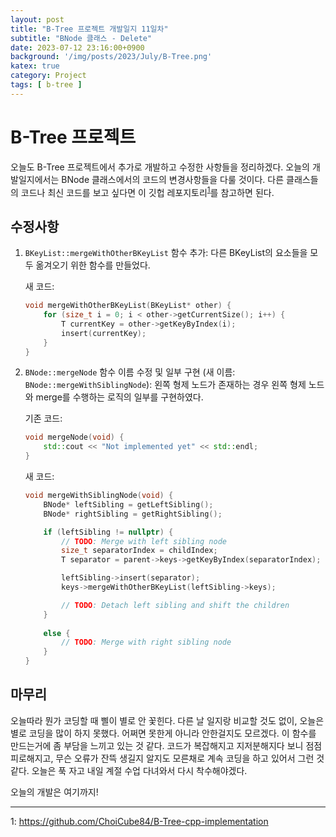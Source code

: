 ```yaml
---
layout: post
title: "B-Tree 프로젝트 개발일지 11일차"
subtitle: "BNode 클래스 - Delete"
date: 2023-07-12 23:16:00+0900
background: '/img/posts/2023/July/B-Tree.png'
katex: true
category: Project
tags: [ b-tree ]
---
```


# B-Tree 프로젝트

오늘도 B-Tree 프로젝트에서 추가로 개발하고 수정한 사항들을 정리하겠다. 오늘의 개발일지에서는 BNode 클래스에서의 코드의 변경사항들을 다룰 것이다. 다른 클래스들의 코드나 최신 코드를 보고 싶다면 이 깃헙 레포지토리<sup>[1](#footnote_1)</sup>를 참고하면 된다.

## 수정사항

1. `BKeyList::mergeWithOtherBKeyList` 함수 추가: 다른 BKeyList의 요소들을 모두 옮겨오기 위한 함수를 만들었다.

    새 코드:
    ```cpp
    void mergeWithOtherBKeyList(BKeyList* other) {
		for (size_t i = 0; i < other->getCurrentSize(); i++) {
			T currentKey = other->getKeyByIndex(i);
			insert(currentKey);
		}
	}
    ```

2. `BNode::mergeNode` 함수 이름 수정 및 일부 구현 (새 이름: `BNode::mergeWithSiblingNode`): 왼쪽 형제 노드가 존재하는 경우 왼쪽 형제 노드와 merge를 수행하는 로직의 일부를 구현하였다.

    기존 코드:
    ```cpp
    void mergeNode(void) {
		std::cout << "Not implemented yet" << std::endl;
	}
    ```

    새 코드:
    ```cpp
    void mergeWithSiblingNode(void) {
		BNode* leftSibling = getLeftSibling();
		BNode* rightSibling = getRightSibling();

		if (leftSibling != nullptr) {
			// TODO: Merge with left sibling node
			size_t separatorIndex = childIndex;
			T separator = parent->keys->getKeyByIndex(separatorIndex);

			leftSibling->insert(separator);
			keys->mergeWithOtherBKeyList(leftSibling->keys);

			// TODO: Detach left sibling and shift the children
		}
		
		else {
			// TODO: Merge with right sibling node
		}
	}
    ```

## 마무리

오늘따라 뭔가 코딩할 때 삘이 별로 안 꽃힌다. 다른 날 일지랑 비교할 것도 없이, 오늘은 별로 코딩을 많이 하지 못했다. 어쩌면 못한게 아니라 안한걸지도 모르겠다. 이 함수를 만드는거에 좀 부담을 느끼고 있는 것 같다. 코드가 복잡해지고 지저분해지다 보니 점점 피로해지고, 무슨 오류가 잔뜩 생길지 알지도 모른채로 계속 코딩을 하고 있어서 그런 것 같다. 오늘은 푹 자고 내일 계절 수업 다녀와서 다시 착수해야겠다.

오늘의 개발은 여기까지!

- - -
<a name="footnote_1">1</a>: <https://github.com/ChoiCube84/B-Tree-cpp-implementation>  